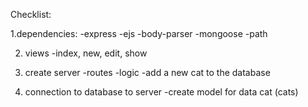 Checklist:

1.dependencies:
-express
-ejs
-body-parser
-mongoose
-path

2. views
-index, new, edit, show

3. create server
-routes
  -logic
    -add a new cat to the database

4. connection to database to server
  -create model for data cat (cats)
